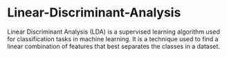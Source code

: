 # Linear-Discriminant-Analysis
Linear Discriminant Analysis (LDA) is a supervised learning algorithm used for classification tasks in machine learning. It is a technique used to find a linear combination of features that best separates the classes in a dataset.
